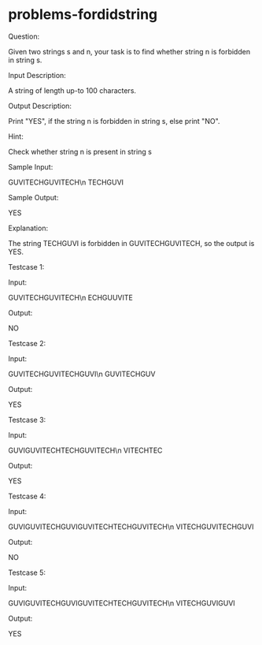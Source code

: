 # problems-fordidstring

Question:

Given two strings s and n, your task is to find whether string n is forbidden in string s.

Input Description:

A string of length up-to 100 characters.

Output Description:

Print "YES", if the string n is forbidden in string s, else print "NO".

Hint:

Check whether string n is present in string s

Sample Input:

GUVITECHGUVITECH\n
TECHGUVI

Sample Output:

YES

Explanation:

The string TECHGUVI is forbidden in GUVITECHGUVITECH, so the output is YES.

Testcase 1:

Input:

GUVITECHGUVITECH\n
ECHGUUVITE

Output:

NO

Testcase 2:

Input:

GUVITECHGUVITECHGUVI\n
GUVITECHGUV

Output:

YES

Testcase 3:

Input:

GUVIGUVITECHTECHGUVITECH\n
VITECHTEC

Output:

YES

Testcase 4:

Input:

GUVIGUVITECHGUVIGUVITECHTECHGUVITECH\n
VITECHGUVITECHGUVI

Output:

NO

Testcase 5:

Input:

GUVIGUVITECHGUVIGUVITECHTECHGUVITECH\n
VITECHGUVIGUVI

Output:

YES

